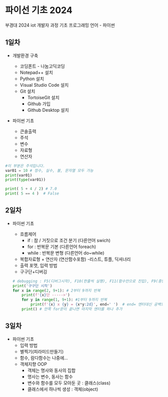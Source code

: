 # 파이선 기초 2024
부경대 2024 iot 개발자 과정 기초 프로그래밍 언어 - 파이썬

## 1일차
- 개발환경 구축
    - 코딩폰트 - 나눔고딕코딩
    - Notepad++ 설치
    - Python 설치
    - Visual Studio Code 설치
    - Git 설치
        - TortoiseGit 설치
        - Github 가입
        - Github Desktop 설치

- 파이썬 기초
    - 큰솔출력
    - 주석
    - 변수
    - 자료형
    - 연산자

```Python
#이 부분은 주석입니다.
var01 = 10 # 정수, 실수, 불, 문자열 모두 가능
print(var01)
print(type(var01))

print( 5 + 4 / 2) # 7.0
print( 5 == 4 )  # False
```

## 2일차
- 파이썬 기초
    - 흐름제어
        - if : 참 / 거짓으로 조건 분기 (다른언어 swich)
        - for : 반복문 기본  (다른언어 foreach)
        - while : 반복문 변형  (다른언어 do~while)
    - 복합자료형 + 연산자 (연산함수포함)
        -리스트, 튜플, 딕셔너리
    - 출력 포맷, 입력 방법
    - 구구단+디버깅

    ```python
    # debugging : F5(디버그시작), F10(한줄씩 실행), F11(함수안으로 진입), F9(중단점 토글), Shift + F5(디버깅종료)
    print('구구단 시작')
    for x in range(2, 9+1): # 2부터 9까지 반복
        print(f'{x}단 ----->')
        for y in range(1, 9+1): #1부터 9까지 반복
            print(f'{x} x {y} = {x*y:2d}', end=' ')  # end= 엔터대신 공백으로 변경
        print() # 안쪽 for문이 끝나면 마지막 엔터를 하나 추가
    ```

## 3일차
- 파이썬 기초
    - 입력 방법
    - 별찍기(피라미드만들기)
    - 함수, 람다함수는 나중에...
    - 객체지향 OOP
        - 객체는 명사와 동사의 집합
        - 명사는 변수, 동사는 함수
        - 변수와 함수를 모두 모아둔 곳 : 클래스(class)
        - 클래스에서 하나씩 생성 : 객체(object)

    

    